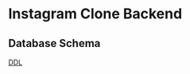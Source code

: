 # Instagram Clone Backend 

## Database Schema 

[DDL](https://drive.google.com/file/d/1PqLgji3S31GIKA6EGZa5SwTGlfmEwrVI/view?usp=sharing)
